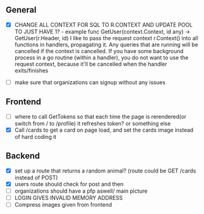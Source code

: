 ## General

- [x] CHANGE ALL CONTEXT FOR SQL TO R.CONTEXT AND UPDATE POOL TO JUST HAVE 1?
      - example func GetUser(context.Context, id any) -> GetUser(r.Header, id)
            I like to pass the request context r.Context() into all functions in handlers, propagating it. Any queries that are running will be cancelled if the context is cancelled. 
            If you have some background process in a go routine (within a handler), you do not want to use the request context, because it'll be cancelled when the handler exits/finishes 

- [ ] make sure that organizations can signup without any issues

## Frontend
- [ ] where to call GetTokens so that each time the page is rerendered(or switch from / to /profile) it refreshes token? or something else
- [x] Call /cards to get a card on page load, and set the cards image instead of hard coding it

## Backend

- [x] set up a route that returns a random animal? (route could be GET /cards instead of POST)
- [x] users route should check for post and then  
- [ ] organizations should have a pfp aswell/ main picture
- [ ] LOGIN GIVES INVALID MEMORY ADDRESS
- [ ] Compress images given from frontend
